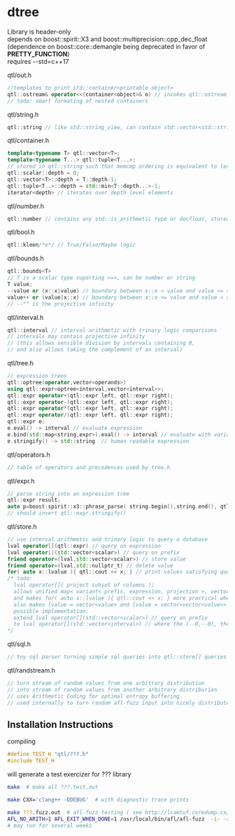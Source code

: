 # dtree

Library is header-only\
depends on boost::spirit::X3 and boost::multiprecision::cpp_dec_float\
(dependence on boost::core::demangle being deprecated in favor of __PRETTY_FUNCTION__)\
requires --std=c++17

qtl/out.h
```c++
//templates to print std::container<printable object>
qtl::ostream& operator<<(container<object>& o) // invokes qtl::ostream << object
// todo: smart formating of nested containers
```

qtl/string.h
```c++
qtl::string // like std::string_view, can contain std::vector<std::string>, maintaining memcmp ordering
```

qtl/container.h
```c++
template<typename T> qtl::vector<T>;
template<typename T...> qtl::tuple<T...>;
// stored in qtl::string such that memcmp ordering is equivalent to lexical std::vector or std::tuple ordering
qtl::scalar::depth = 0;
qtl::vector<T>::depth = T::depth-1;
qtl::tuple<T..>::depth = std::min<T::depth...>-1;
iterator<depth> // iterates over depth level elements
```

qtl/number.h
```c++
qtl::number // contains any std::is_arithmetic type or decfloat, stored in qtl::string with memcmp ordering
```

qtl/bool.h
```c++
qtl::kleen/*e*/ // True/False/Maybe logic
```

qtl/bounds.h
```c++
qtl::bounds<T> 
// T is a scalar type suporting <=>, can be number or string
T value;
--value or (x::x|value) // boundary between x::x < value and value <= x::x
value++ or (value|x::x) // boundary between x::x <= value and value < x::x  
// --"" is the projective infinity
```

qtl/interval.h
```c++
qtl::interval // interval arithmetic with trinary logic comparisons
// intervals may contain projective infinity
// (this allows sensible division by intervals containing 0,
// and also allows taking the complement of an interval)
```

qtl/tree.h
```c++
// expression trees 
qtl::optree(operator,vector<operands>)
using qtl::expr=optree<interval,vector<interval>>;
qtl::expr operator+(qtl::expr left, qtl::expr right);
qtl::expr operator-(qtl::expr left, qtl::expr right);
qtl::expr operator*(qtl::expr left, qtl::expr right);
qtl::expr operator/(qtl::expr left, qtl::expr right);
qtl::expr e;
e.eval() -> interval // evaluate expression 
e.bind(std::map<string,expr>).eval() -> interval // evaluate with variables bound to values
e.stringify() -> std::string  // human readable expression
```

qtl/operators.h
```c++
// table of operators and precedences used by tree.h
```

qtl/expr.h
```c++
// parse string into an expression tree
qtl::expr result;
auto p=boost:spirit::x3::phrase_parse( string.begin(),string.end(), qtl::expr_rule, boost::spirit::x3::ascii::space_type, result );
// should invert qtl::expr.stringify()
```

qtl/store.h
```c++
// use interval arithmetic and trinary logic to query a database
lval operator[](qtl::expr) // query on expression
lval operator[](std::vector<scalar>) // query on prefix
friend operator=(lval,std::vector<scalar>) // store value
friend operator=(lval,std::nullptr_t) // delete value
for( auto x::lvalue ){ qtl::cout << x; } // print values satisfying query
/* todo:
  lval operator[]( project subset of columns );
  allows unified map< variant< prefix, expression, projection >, vector<column selection> > abstraction
  and makes for( auto x::lvalue ){ qtl::cout << x; } more practical when you only want specific columns
  also makes lvalue = vector<value> and lvalue = vector<vector<value>> more useful
  possible implementation:
  extend lval operator[](std::vector<scalar>) // query on prefix
  to lval operator[](std::vector<interval>) // where the (--0,--0), the False or Empty interval, means to ignore that column
*/
```

qtl/sql.h
```c++
// toy sql parser turning simple sql queries into qtl::store[] queries
```

qtl/randstream.h
```c++
// turn stream of random values from one arbitrary distribution
// into stream of random values from another arbitrary distriburion
// uses Arithmetic Coding for optimal entropy buffering
// used internally to turn random afl-fuzz input into nicely distributed tests
```

## Installation Instructions

compiling
```c++
#define TEST_H "qtl/???.h"
#include TEST_H
```
will generate a test exercizer for ??? library

```bash
make  # make all ???.test.out
```

```bash
make CXX='clang++ -DDEBUG'  # with diagnostic trace prints
```

```bash
make ???.fuzz.out  # afl-fuzz testing ( see http://lcamtuf.coredump.cx/afl/ )
AFL_NO_ARITH=1 AFL_EXIT_WHEN_DONE=1 /usr/local/bin/afl/afl-fuzz  -i- -x fuzz/???.dict -o fuzz/???.out -- ./???.fuzz.out
# may run for several weeks
```

